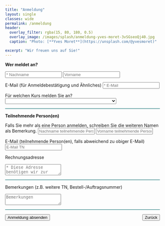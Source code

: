 ```yaml
---
title: "Anmeldung"
layout: single
classes: wide
permalink: /anmeldung
header:
  overlay_filter: rgba(15, 80, 180, 0.5)
  overlay_image: /images/splash/anmeldung-yves-moret-3vSGseoQj40.jpg
  caption: "Photo: [**Yves Moret**](https://unsplash.com/@yvesmoret)"

excerpt: "Wir freuen uns auf Sie!"
---
```



<form action="https://submit-form.com/AIKiYyJP"
      data-botpoison-public-key="pk_8e195655-38ed-4eec-a445-a1e0d68a488d"
      id="arc42anmeldung">

  <strong>Wer meldet an?</strong>
  <br>

  <input type="text" id="lastname" name="lastname" placeholder="* Nachname" size="20" required c />
  <input type="text" id="firstname" name="vorname" placeholder="Vorname" size="20"  />

  <label for="email">E-Mail (für Anmeldebestätigung und Ähnliches)</label>
  <input type="email" id="email" name="email" placeholder="* E-Mail" required multiple />

  <label for="kurs">Für welchen Kurs melden Sie an?</label>
  <select id="kurs" name="kursdatum" required>
    <option value="*"></option>
    <option value="21-10">REQ4ARC, 5.-7. Oktober 2021 Frankfurt</option>
    <option value="21-11">IMPROVE, 23.-25. November 2021 Hamburg</option>
    <option value="21-12">Mastering SW Architectures, 30.11-3.12. 2021, München</option>
    <option value="21-11">IMPROVE, 1.-3. März 2022, online</option>
    <option value="22-03">Mastering SW Architectures, 15.-18. März 2022 München</option>
    <option value="sonstige">Sonstige</option>
  </select>
  
<hr style="height:2px; width:100%; border-width:0; color:CadetBlue; background-color:CadetBlue">
 
  <strong>Teilnehmende Person(en)</strong>
  <br>

  Falls Sie mehr als eine Person anmelden, schreiben Sie die weiteren Namen als Bemerkung.
  <input type="text" id="lastnameTN" name="lastnameTN" placeholder="Nachname teilnehmende Person"   />
  <input type="text" id="firstnameTN" name="vornameTN" placeholder="Vorname teilnehmende Person"  />

  <label for="email">E-Mail (teilnehmende Person(en), falls abweichend zu obiger E-Mail)</label>
  <input type="email" id="emailTN" name="emailTN" placeholder="E-Mail TN" multiple />
  
  <label for="ra">Rechnungsadresse</label>
  <textarea id="ra" name="Rechnungsadresse" placeholder="* Diese Adresse benötigen wir zur Abrechnung" required ></textarea>

<hr style="height:2px; width:100%; border-width:0; color:CadetBlue; background-color:CadetBlue">
    
  <label for="comments">Bemerkungen (z.B. weitere TN, Bestell-/Auftragsnummer)</label>
  <textarea id="comments" name="comments" placeholder="Bemerkungen"></textarea>

<hr style="height:2px; width:100%; border-width:0; color:CadetBlue; background-color:CadetBlue">
  
  <button type="submit" id="submit" class="button buttonAnmeldung" >Anmeldung absenden</button>
  <input type="button" value="Zurück" class="button buttonGrey" onclick="history.back()" style="float: right;">
  
<!-- 
 The following is the custom redirect configuration for Formspark 

 As we generate static HTML, we do NOT want to append field values to the redirect URL
-->

<input
    type="hidden"
    name="_redirect"
    value="{{ '/anmeldung-erfolg' | absolute_url }}"
  />  
<input type="hidden" name="_append" value="false" />

<input type="hidden" name="_error" value="{{ '/anmeldung-fail' | absolute_url }}" />

</form>

<script>
  var formElement = document.getElementById("arc42anmeldung");
  var buttonElement = document.getElementById("submit");
  formElement.addEventListener("botpoison-challenge-start", function () {
    buttonElement.setAttribute("disabled", "disabled");
  });
  formElement.addEventListener("botpoison-challenge-success", function () {
    buttonElement.removeAttribute("disabled");
  });
  formElement.addEventListener("botpoison-challenge-error", function () {
    buttonElement.removeAttribute("disabled");
  });
</script>

